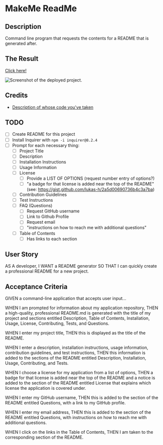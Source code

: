 # MakeMe ReadMe

## Description
Command line program that requests the contents for a README that is generated after.

## The Result
[Click here!](DEPLOYED_URL_HERE)

![Screenshot of the deployed project.](SCREENSHOT_OF_PROJECT_IN_ASSETS)

## Credits
- [Description of whose code you've taken](URL_TO_THEIR_WEBSITE_AND_OR_CODE)


## TODO
- [ ] Create README for this project
- [ ] Install Inquirer with `npm -i inquirer@8.2.4`
- [ ] Prompt for each necessary thing: 
    - [ ] Project Title
    - [ ] Description
    - [ ] Installation Instructions
    - [ ] Usage Information
    - [ ] License
        - [ ] Provide a LIST OF OPTIONS (request number entry of options?)
        - [ ] "a badge for that license is added near the top of the README" (see: https://gist.github.com/lukas-h/2a5d00690736b4c3a7ba)
    - [ ] Contribution Guidelines
    - [ ] Test Instructions
    - [ ] FAQ (Questions)
        - [ ] Request GitHub username
        - [ ] Link to Github Profile
        - [ ] Request email
        - [ ] "instructions on how to reach me with additional questions"
    - [ ] Table of Contents
        - [ ] Has links to each section

## User Story
AS A developer,
I WANT a README generator
SO THAT I can quickly create a professional README for a new project.

## Acceptance Criteria
GIVEN a command-line application that accepts user input...

WHEN I am prompted for information about my application repository,
THEN a high-quality, professional README.md is generated with the title of my project and sections entitled Description, Table of Contents, Installation, Usage, License, Contributing, Tests, and Questions.

WHEN I enter my project title,
THEN this is displayed as the title of the README.

WHEN I enter a description, installation instructions, usage information, contribution guidelines, and test instructions,
THEN this information is added to the sections of the README entitled Description, Installation, Usage, Contributing, and Tests.

WHEN I choose a license for my application from a list of options,
THEN a badge for that license is added near the top of the README and a notice is added to the section of the README entitled License that explains which license the application is covered under.

WHEN I enter my GitHub username,
THEN this is added to the section of the README entitled Questions, with a link to my GitHub profile.

WHEN I enter my email address,
THEN this is added to the section of the README entitled Questions, with instructions on how to reach me with additional questions.

WHEN I click on the links in the Table of Contents,
THEN I am taken to the corresponding section of the README.